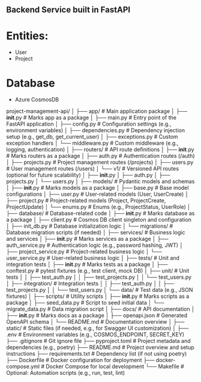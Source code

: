 ## Backend Service built in FastAPI

# Entities:
- User
- Project

# Database
- Azure CosmosDB

project-management-api/
│
├── app/                    # Main application package
│   ├── __init__.py         # Marks app as a package
│   ├── main.py            # Entry point of the FastAPI application
│   ├── config.py          # Configuration settings (e.g., environment variables)
│   ├── dependencies.py    # Dependency injection setup (e.g., get_db, get_current_user)
│   ├── exceptions.py      # Custom exception handlers
│   └── middleware.py      # Custom middleware (e.g., logging, authentication)
│
├── routers/                # API route definitions
│   ├── __init__.py         # Marks routers as a package
│   ├── auth.py            # Authentication routes (/auth)
│   ├── projects.py        # Project management routes (/projects)
│   ├── users.py           # User management routes (/users)
│   └── v1/                # Versioned API routes (optional for future scalability)
│       ├── __init__.py
│       ├── auth.py
│       ├── projects.py
│       └── users.py
│
├── models/                 # Pydantic models and schemas
│   ├── __init__.py         # Marks models as a package
│   ├── base.py            # Base model configurations
│   ├── user.py            # User-related models (User, UserCreate)
│   ├── project.py         # Project-related models (Project, ProjectCreate, ProjectUpdate)
│   └── enums.py           # Enums (e.g., ProjectStatus, UserRole)
│
├── database/               # Database-related code
│   ├── __init__.py         # Marks database as a package
│   ├── client.py          # Cosmos DB client singleton and configuration
│   ├── init_db.py         # Database initialization logic
│   └── migrations/        # Database migration scripts (if needed)
│
├── services/               # Business logic and services
│   ├── __init__.py         # Marks services as a package
│   ├── auth_service.py    # Authentication logic (e.g., password hashing, JWT)
│   ├── project_service.py # Project-related business logic
│   └── user_service.py    # User-related business logic
│
├── tests/                  # Unit and integration tests
│   ├── __init__.py         # Marks tests as a package
│   ├── conftest.py        # pytest fixtures (e.g., test client, mock DB)
│   ├── unit/              # Unit tests
│   │   ├── test_auth.py
│   │   ├── test_projects.py
│   │   └── test_users.py
│   ├── integration/       # Integration tests
│   │   ├── test_auth.py
│   │   ├── test_projects.py
│   │   └── test_users.py
│   └── data/              # Test data (e.g., JSON fixtures)
│
├── scripts/                # Utility scripts
│   ├── __init__.py         # Marks scripts as a package
│   ├── seed_data.py       # Script to seed initial data
│   └── migrate_data.py    # Data migration script
│
├── docs/                   # API documentation
│   ├── __init__.py         # Marks docs as a package
│   ├── openapi.json       # Generated OpenAPI schema
│   └── README.md          # Documentation overview
│
├── static/                 # Static files (if needed, e.g., for Swagger UI customization)
│
├── .env                    # Environment variables (e.g., COSMOS_ENDPOINT, SECRET_KEY)
├── .gitignore              # Git ignore file
├── pyproject.toml          # Project metadata and dependencies (e.g., poetry)
├── README.md               # Project overview and setup instructions
├── requirements.txt        # Dependency list (if not using poetry)
├── Dockerfile             # Docker configuration for deployment
├── docker-compose.yml     # Docker Compose for local development
└── Makefile               # Optional: Automation scripts (e.g., run, test, lint)